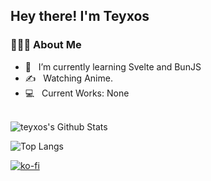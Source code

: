 <h2> Hey there! I'm Teyxos</h2>

<h3> 👨🏻‍💻 About Me </h3>

- 🔭 &nbsp; I’m currently learning Svelte and BunJS
- ✍️ &nbsp; Watching Anime.
- 💻 &nbsp; Current Works: None

<br>

<img align="center" src="https://github-readme-stats.vercel.app/api?username=teyxos&include_all_commits=true&count_private=true&show_icons=true&theme=dracula" alt="teyxos's Github Stats">

</br>

![Top Langs](https://github-readme-stats.vercel.app/api/top-langs/?username=teyxos&theme=dracula)

[![ko-fi](https://ko-fi.com/img/githubbutton_sm.svg)](https://ko-fi.com/Q5Q06L58C)
